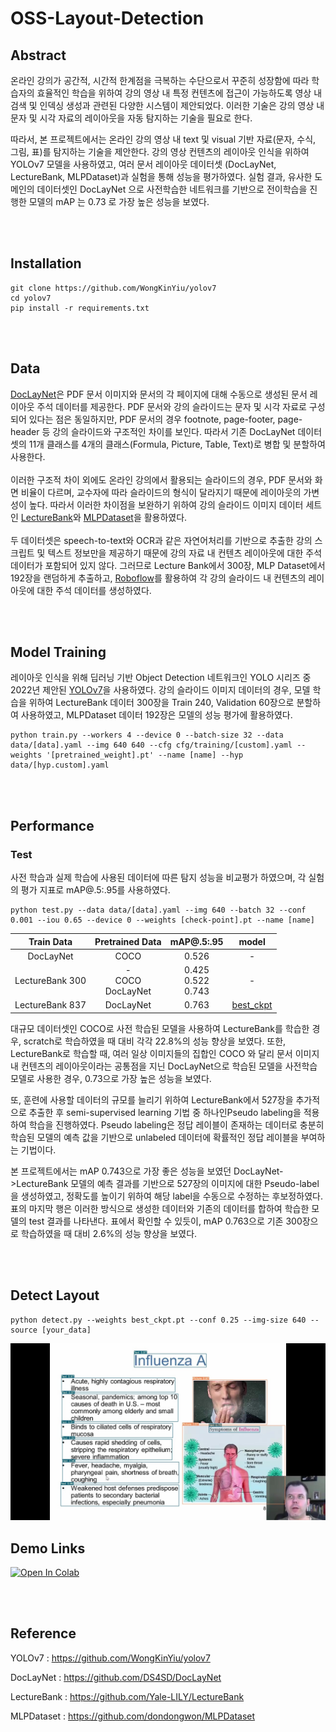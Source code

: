 # OSS-Layout-Detection
## Abstract
온라인 강의가 공간적, 시간적 한계점을 극복하는 수단으로서 꾸준히 성장함에 따라 학습자의 효율적인 학습을 위하여 강의 영상 내 특정 컨텐츠에 접근이 가능하도록 영상 내 검색 및 인덱싱 생성과 관련된 다양한 시스템이 제안되었다. 이러한 기술은 강의 영상 내 문자 및 시각 자료의 레이아웃을 자동 탐지하는 기술을 필요로 한다. 

따라서, 본 프로젝트에서는 온라인 강의 영상 내 text 및 visual 기반 자료(문자, 수식, 그림, 표)를 탐지하는 기술을 제안한다. 강의 영상 컨텐츠의 레이아웃 인식을 위하여 YOLOv7 모델을 사용하였고, 여러 문서 레이아웃 데이터셋 (DocLayNet, LectureBank, MLPDataset)과 실험을 통해 성능을 평가하였다. 실험 결과, 유사한 도메인의 데이터셋인 DocLayNet 으로 사전학습한 네트워크를 기반으로 전이학습을 진행한 모델의 mAP 는 0.73 로 가장 높은 성능을 보였다.

<br><br>

## Installation
```shell
git clone https://github.com/WongKinYiu/yolov7
cd yolov7
pip install -r requirements.txt
```

<br><br>

## Data
[DocLayNet](https://github.com/DS4SD/DocLayNet)은 PDF 문서 이미지와 문서의 각 페이지에 대해 수동으로 생성된 문서 레이아웃 주석 데이터를 제공한다. 
PDF 문서와 강의 슬라이드는 문자 및 시각 자료로 구성되어 있다는 점은 동일하지만, PDF 문서의 경우 footnote, page-footer, page-header 등 강의 슬라이드와 구조적인 차이를 보인다. 따라서 기존 DocLayNet 데이터셋의 11개 클래스를 4개의 클래스(Formula, Picture, Table, Text)로 병합 및 분할하여 사용한다. 
<br><br>
이러한 구조적 차이 외에도 온라인 강의에서 활용되는 슬라이드의 경우, PDF 문서와 화면 비율이 다르며, 교수자에 따라 슬라이드의 형식이 달라지기 때문에 레이아웃의 가변성이 높다. 따라서 이러한 차이점을 보완하기 위하여 강의 슬라이드 이미지 데이터 세트인 [LectureBank](https://github.com/Yale-LILY/LectureBank)와 [MLPDataset](https://github.com/dondongwon/MLPDataset)을 활용하였다. 
<br><br>
두 데이터셋은 speech-to-text와 OCR과 같은 자연어처리를 기반으로 추출한 강의 스크립트 및 텍스트 정보만을 제공하기 때문에 강의 자료 내 컨텐츠 레이아웃에 대한 주석 데이터가 포함되어 있지 않다. 그러므로 Lecture Bank에서 300장, MLP Dataset에서 192장을 랜덤하게 추출하고, [Roboflow](https://roboflow.com/)를 활용하여 각 강의 슬라이드 내 컨텐츠의 레이아웃에 대한 주석 데이터를 생성하였다.

<br><br>


## Model Training
레이아웃 인식을 위해 딥러닝 기반 Object Detection 네트워크인 YOLO 시리즈 중 2022년 제안된 [YOLOv7](https://github.com/WongKinYiu/yolov7)을 사용하였다. 강의 슬라이드 이미지 데이터의 경우, 모델 학습을 위하여 LectureBank 데이터 300장을 Train 240, Validation 60장으로 분할하여 사용하였고, MLPDataset 데이터 192장은 모델의 성능 평가에 활용하였다. 

```shell
python train.py --workers 4 --device 0 --batch-size 32 --data data/[data].yaml --img 640 640 --cfg cfg/training/[custom].yaml --weights '[pretrained_weight].pt' --name [name] --hyp data/[hyp.custom].yaml
```

<br><br>


## Performance

### Test
사전 학습과 실제 학습에 사용된 데이터에 따른 탐지 성능을 비교평가 하였으며, 각 실험의 평가 지표로 mAP@.5:.95를 사용하였다. 

```shell
python test.py --data data/[data].yaml --img 640 --batch 32 --conf 0.001 --iou 0.65 --device 0 --weights [check-point].pt --name [name]
```

|   Train Data    |    Pretrained Data     |      mAP@.5:.95         | model | 
|:---------------:|:----------------------:|:-----------------------:|:-----:|
|    DocLayNet    |          COCO          |          0.526          |   -   |
| LectureBank 300 | -<br>COCO<br>DocLayNet | 0.425<br>0.522<br>0.743 |   -   |
| LectureBank 837 |       DocLayNet        |          0.763          | [best_ckpt](https://drive.google.com/file/d/1n3huEmsJ4n59U6jfhWci2sZQjTgKZDQl/view?usp=share_link) |


대규모 데이터셋인 COCO로 사전 학습된 모델을 사용하여 LectureBank를 학습한 경우, scratch로 학습하였을 때 대비 각각 22.8%의 성능 향상을 보였다. 또한, LectureBank로 학습할 때, 여러 일상 이미지들의 집합인 COCO 와 달리 문서 이미지 내 컨텐츠의 레이아웃이라는 공통점을 지닌 DocLayNet으로 학습된 모델을 사전학습 모델로 사용한 경우, 0.73으로 가장 높은 성능을 보였다.

또, 훈련에 사용할 데이터의 규모를 늘리기 위하여 LectureBank에서 527장을 추가적으로 추출한 후 semi-supervised learning 기법 중 하나인Pseudo labeling을 적용하여 학습을 진행하였다. Pseudo labeling은 정답 레이블이 존재하는 데이터로 충분히 학습된 모델의 예측 값을 기반으로 unlabeled 데이터에 확률적인 정답 레이블을 부여하는 기법이다. 

본 프로젝트에서는 mAP 0.743으로 가장 좋은 성능을 보였던 DocLayNet->LectureBank 모델의 예측 결과를 기반으로 527장의 이미지에 대한 Pseudo-label을 생성하였고, 정확도를 높이기 위하여 해당 label을 수동으로 수정하는 후보정하였다. 표의 마지막 행은 이러한 방식으로 생성한 데이터와 기존의 데이터를 합하여 학습한 모델의 test 결과를 나타낸다. 표에서 확인할 수 있듯이, mAP 0.763으로 기존 300장으로 학습하였을 때 대비 2.6%의 성능 향상을 보였다.


<br><br>


## Detect Layout
```shell 
python detect.py --weights best_ckpt.pt --conf 0.25 --img-size 640 --source [your_data]
```
![inference-example](inference_example.png)


## Demo Links 
[![Open In Colab](https://colab.research.google.com/assets/colab-badge.svg)](https://colab.research.google.com/drive/12EqWaKcx2D7zapCZFdOlzlPEGjwvMAlr?usp=sharing)



<br><br>

## Reference
YOLOv7 : <https://github.com/WongKinYiu/yolov7>

DocLayNet : <https://github.com/DS4SD/DocLayNet>

LectureBank : <https://github.com/Yale-LILY/LectureBank>

MLPDataset : <https://github.com/dondongwon/MLPDataset>

